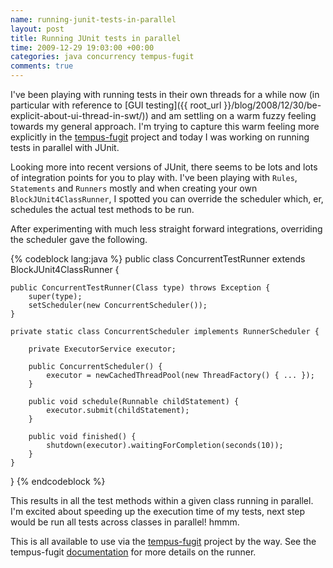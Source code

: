 ```yaml
---
name: running-junit-tests-in-parallel
layout: post
title: Running JUnit tests in parallel
time: 2009-12-29 19:03:00 +00:00
categories: java concurrency tempus-fugit
comments: true
---
```


I've been playing with running tests in their own threads for a while now (in particular with reference to [GUI testing]({{ root_url }}/blog/2008/12/30/be-explicit-about-ui-thread-in-swt/)) and am settling on a warm fuzzy feeling towards my general approach. I'm trying to capture this warm feeling more explicitly in the [tempus-fugit](http://code.google.com/p/tempus-fugit/) project and today I was working on running tests in parallel with JUnit.
  
Looking more into recent versions of JUnit, there seems to be lots and lots of
integration points for you to play with. I've been playing with `Rules`,
`Statements` and `Runners` mostly and when creating your own
`BlockJUnit4ClassRunner`, I spotted you can override the scheduler which, er,
schedules the actual test methods to be run.

  
After experimenting with much less straight forward integrations, overriding
the scheduler gave the following.

{% codeblock lang:java %}
public class ConcurrentTestRunner extends BlockJUnit4ClassRunner {

    public ConcurrentTestRunner(Class type) throws Exception {
        super(type);
        setScheduler(new ConcurrentScheduler());
    }

    private static class ConcurrentScheduler implements RunnerScheduler {

        private ExecutorService executor;

        public ConcurrentScheduler() {
            executor = newCachedThreadPool(new ThreadFactory() { ... });
        }

        public void schedule(Runnable childStatement) {
            executor.submit(childStatement);
        }

        public void finished() {
            shutdown(executor).waitingForCompletion(seconds(10));
        }
    }
}
{% endcodeblock %}


This results in all the test methods within a given class running in parallel.
I'm excited about speeding up the execution time of my tests, next step would
be run all tests across classes in parallel! hmmm.

This is all available to use via the [tempus-fugit](http://code.google.com/p/tempus-fugit/) project by the way.
See the tempus-fugit [documentation](http://tempus-fugit.googlecode.com/svn/site/documentation/concurrency.html#Parallel_Tests)
for more details on the runner.


